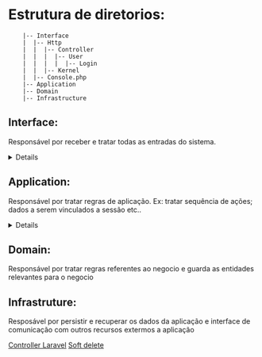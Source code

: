 # Estrutura de diretorios:


```
    |-- Interface
    |  |-- Http
    |  |  |-- Controller
    |  |  |  |-- User
    |  |  |  |  |-- Login
    |  |  |-- Kernel
    |  |-- Console.php
    |-- Application
    |-- Domain
    |-- Infrastructure
```

## Interface:

Responsável por receber e tratar todas as entradas do sistema.

<details>
<pre><code> 
namespace App\Application\Http\Controllers;

use Illuminate\Http\Request;
use Validator;
use App\Domain\User\UserAggregation;

class LoginController extends Controller
{

    private $userAggregation;
    
    public function __construct(UserAggregation $userAggregation)
    {
        $this->userAggregation = $userAggregation;
    }

    private function roles(){
        return [
            'login' => 'required',
            'password' => 'required'
        ];
    }

    private function messages(){
        return [
            'login' => [
                'required'  => 'Informe seu login.'
            ],'password' => [
                'required'  => 'Informe sua senha.'
            ]
        ];
    }

    public function login(Request $request)
    {
        $this->validate($request, $this->roles(), $this->messages());

        $userLogged = $this->userAggregation->login($request->get('login'), $request->get('password'));

        if ($userLogged) {            
            return response()->json($this->responseSuccess($userLogged));
        }
        return response()->json($this->responseFail());
    }

    private function responseSuccess($userLogged){
        return [
            'success' => true,
            'user' => [
                'name' => $userLogged->name
            ],
            'token' => App('session')->getId()
        ];
    }

    private function responseFail(){
        return [
            'success' => false,
            'error' => 'Senha ou usuário inválidos.'
        ];
    }
}
</code></pre>
</details>


## Application:

Responsável por tratar regras de aplicação. Ex: tratar sequência de ações; dados a serem vinculados a sessão etc..

<details>

</details>

## Domain:

Responsável por tratar regras referentes ao negocio e guarda as entidades relevantes para o negocio

## Infrastruture:

Resposável por persistir e recuperar os dados da aplicação e interface de comunicação com outros recursos extermos a aplicação


[Controller Laravel](https://matthewdaly.co.uk/blog/2018/02/18/put-your-laravel-controllers-on-a-diet/)
[Soft delete](https://laravel.com/docs/5.7/eloquent#soft-deleting)